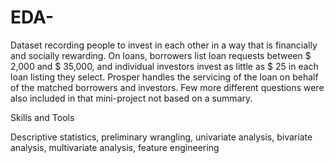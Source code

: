 # EDA-
Dataset recording people to invest in each other in a way that is financially and socially rewarding. On loans, borrowers list loan requests between $ 2,000 and $ 35,000, and individual investors invest as little as $ 25 in each loan listing they select. Prosper handles the servicing of the loan on behalf of the matched borrowers and investors. Few more different questions were also included in that mini-project not based on a summary.

Skills and Tools

Descriptive statistics, preliminary wrangling, univariate analysis, bivariate analysis, multivariate analysis, feature engineering
